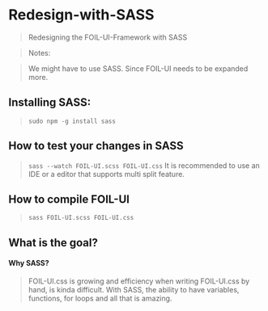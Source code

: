 # Redesign-with-SASS 
> Redesigning the FOIL-UI-Framework with SASS 


> Notes:

> We might have to use SASS. Since FOIL-UI needs to be expanded more. 



## Installing SASS: 

> `sudo npm -g install sass`

## How to test your changes in SASS

> `sass --watch FOIL-UI.scss FOIL-UI.css`
> It is recommended to use an IDE or a editor that supports multi split 
> feature. 


## How to compile FOIL-UI

> `sass FOIL-UI.scss FOIL-UI.css`



## What is the goal? 

#### Why SASS? 
> FOIL-UI.css is growing and efficiency when writing FOIL-UI.css by hand, is kinda difficult.
> With SASS, the ability to have variables, functions, for loops and all that is amazing. 
